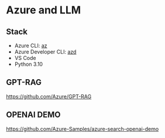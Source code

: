 
# Azure and LLM

## Stack

- Azure CLI: [az](https://learn.microsoft.com/en-us/cli/azure/reference-index?view=azure-cli-latest)
- Azure Developer CLI: [azd](https://learn.microsoft.com/en-us/training/paths/azure-developer-cli/)
- VS Code
- Python 3.10




## GPT-RAG

https://github.com/Azure/GPT-RAG


## OPENAI DEMO
https://github.com/Azure-Samples/azure-search-openai-demo



